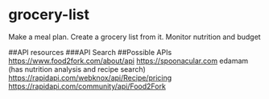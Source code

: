 # grocery-list

Make a meal plan. Create a grocery list from it. Monitor nutrition and budget

##API resources
###API Search
##Possible APIs
https://www.food2fork.com/about/api
https://spoonacular.com
edamam (has nutrition analysis and recipe search)
https://rapidapi.com/webknox/api/Recipe/pricing
https://rapidapi.com/community/api/Food2Fork
